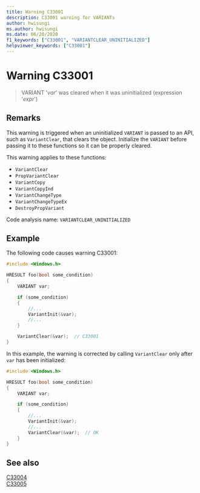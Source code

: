 ```yaml
---
title: Warning C33001
description: C33001 warning for VARIANTs
author: hwisungi
ms.author: hwisungi
ms.date: 06/20/2020
f1_keywords: ["C33001", "VARIANTCLEAR_UNINITIALIZED"]
helpviewer_keywords: ["C33001"]
---
```

# Warning C33001

> VARIANT '*var*' was cleared when it was uninitialized (expression '*expr*')

## Remarks

This warning is triggered when an uninitialized `VARIANT` is passed to an API, such as `VariantClear`, that clears the object. Initialize the `VARIANT` before passing it to these functions so it can be properly cleared.

This warning applies to these functions:

* `VariantClear`
* `PropVariantClear`
* `VariantCopy`
* `VariantCopyInd`
* `VariantChangeType`
* `VariantChangeTypeEx`
* `DestroyPropVariant`

Code analysis name: `VARIANTCLEAR_UNINITIALIZED`

## Example

The following code causes warning C33001:

```cpp
#include <Windows.h>

HRESULT foo(bool some_condition)
{
    VARIANT var;

    if (some_condition)
    {
        //...
        VariantInit(&var);
        //...
    }

    VariantClear(&var);  // C33001
}
```

In this example, the warning is corrected by calling `VariantClear` only after `var` has been initialized:

```cpp
#include <Windows.h>

HRESULT foo(bool some_condition)
{
    VARIANT var;

    if (some_condition)
    {
        //...
        VariantInit(&var);
        //...
        VariantClear(&var);  // OK
    }
}
```

## See also

[C33004](./c33004.md)\
[C33005](./c33005.md)
